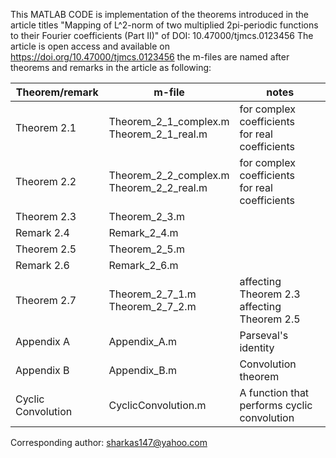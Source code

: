 This MATLAB CODE is implementation of the theorems introduced in the article titles "Mapping of L^2-norm of two multiplied 2pi-periodic functions to their Fourier coefficients (Part II)" of DOI: 10.47000/tjmcs.0123456
The article is open access and available on https://doi.org/10.47000/tjmcs.0123456
the m-files are named after theorems and remarks in the article as following:

| Theorem/remark  |      m-file		        |	    notes               |
------------------|-----------------------|-------------------------|
| Theorem 2.1	    | Theorem_2_1_complex.m<br>Theorem_2_1_real.m | for complex coefficients<br>for real coefficients|
| Theorem 2.2	    | Theorem_2_2_complex.m<br>Theorem_2_2_real.m	| for complex coefficients<br>for real coefficients|
| Theorem 2.3	    | Theorem_2_3.m		      |                         |
| Remark 2.4	    | Remark_2_4.m		      |                         |
| Theorem 2.5	    | Theorem_2_5.m		      |                         |
| Remark 2.6	    | Remark_2_6.m		      |                         |
| Theorem 2.7	    | Theorem_2_7_1.m<br>Theorem_2_7_2.m      | affecting Theorem 2.3<br>affecting Theorem 2.5 |
| Appendix A      | Appendix_A.m          | Parseval's identity     |
| Appendix B      | Appendix_B.m          | Convolution theorem     |
| Cyclic Convolution | CyclicConvolution.m | A function that performs cyclic convolution |

Corresponding author: sharkas147@yahoo.com
